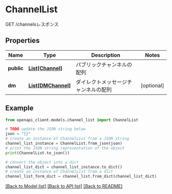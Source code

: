 # ChannelList

GET /channelsレスポンス

## Properties

Name | Type | Description | Notes
------------ | ------------- | ------------- | -------------
**public** | [**List[Channel]**](Channel.md) | パブリックチャンネルの配列 | 
**dm** | [**List[DMChannel]**](DMChannel.md) | ダイレクトメッセージチャンネルの配列 | [optional] 

## Example

```python
from openapi_client.models.channel_list import ChannelList

# TODO update the JSON string below
json = "{}"
# create an instance of ChannelList from a JSON string
channel_list_instance = ChannelList.from_json(json)
# print the JSON string representation of the object
print(ChannelList.to_json())

# convert the object into a dict
channel_list_dict = channel_list_instance.to_dict()
# create an instance of ChannelList from a dict
channel_list_form_dict = channel_list.from_dict(channel_list_dict)
```
[[Back to Model list]](../README.md#documentation-for-models) [[Back to API list]](../README.md#documentation-for-api-endpoints) [[Back to README]](../README.md)


